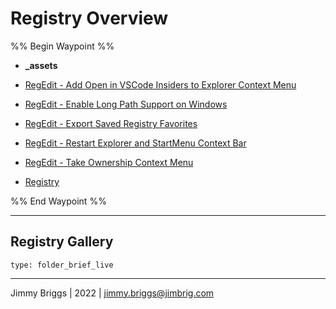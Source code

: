 # Registry Overview

%% Begin Waypoint %%

* **\_assets**

* [RegEdit - Add Open in VSCode Insiders to Explorer Context Menu](Regedit%20-%20Add%20Open%20in%20VSCode%20Insiders%20to%20Explorer%20Context%20Menu.md)

* [RegEdit - Enable Long Path Support on Windows](RegEdit%20-%20Enable%20Long%20Path%20Support%20on%20Windows.md)

* [RegEdit - Export Saved Registry Favorites](RegEdit%20-%20Export%20Saved%20Registry%20Favorites.md)

* [RegEdit - Restart Explorer and StartMenu Context Bar](RegEdit%20-%20Restart%20Explorer%20and%20StartMenu%20Context%20Bar.md)

* [RegEdit - Take Ownership Context Menu](RegEdit%20-%20Take%20Ownership%20Context%20Menu.md)

* [Registry](Registry.md)

%% End Waypoint %%

---

## Registry Gallery

````ccard
type: folder_brief_live
````

---

Jimmy Briggs | 2022 | <jimmy.briggs@jimbrig.com>

